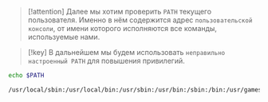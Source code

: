
> [!attention] 
> Далее мы хотим проверить `PATH` текущего пользователя. Именно в нём содержится адрес `пользовательской консоли`, от имени которого исполняются все команды, используемые нами.

> [!key] 
> В дальнейшем мы будем использовать `неправильно настроенный PATH` для повышения привилегий.

```bash
echo $PATH

/usr/local/sbin:/usr/local/bin:/usr/sbin:/usr/bin:/sbin:/bin:/usr/games:/usr/local/games:/snap/bin
```


